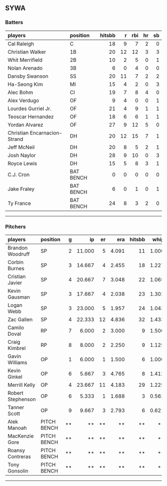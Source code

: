 ## SYWA

### Batters

 
|players                      |position  | hitsbb|  r| rbi| hr| sb| 
|:----------------------------|:---------|------:|--:|---:|--:|--:| 
|Cal Raleigh                  |C         |     18|  9|   7|  2|  0| 
|Christian Walker             |1B        |     20| 12|  12|  3|  3| 
|Whit Merrifield              |2B        |     10|  2|   5|  0|  1| 
|Nolan Arenado                |3B        |      6|  0|   4|  0|  0| 
|Dansby Swanson               |SS        |     20| 11|   7|  2|  2| 
|Ha-Seong Kim                 |MI        |     15|  4|   2|  0|  3| 
|Alec Bohm                    |CI        |     19|  7|   8|  4|  0| 
|Alex Verdugo                 |OF        |      9|  4|   0|  0|  1| 
|Lourdes Gurriel Jr.          |OF        |     21|  4|   9|  1|  1| 
|Teoscar Hernandez            |OF        |     18|  6|   6|  1|  1| 
|Yordan Alvarez               |OF        |     27|  9|  12|  5|  0| 
|Christian Encarnacion-Strand |DH        |     20| 12|  15|  7|  1| 
|Jeff McNeil                  |DH        |     20|  8|   5|  2|  1| 
|Josh Naylor                  |DH        |     28|  9|  10|  0|  3| 
|Royce Lewis                  |DH        |     15|  5|   8|  3|  1| 
|C.J. Cron                    |BAT BENCH |      0|  0|   0|  0|  0| 
|Jake Fraley                  |BAT BENCH |      6|  0|   1|  0|  1| 
|Ty France                    |BAT BENCH |     24|  8|   3|  2|  0| 


* * *

### Pitchers

 
|players           |position    |  g|     ip| er|   era| hitsbb|  whip| so|  w| sv| 
|:-----------------|:-----------|--:|------:|--:|-----:|------:|-----:|--:|--:|--:| 
|Brandon Woodruff  |SP          |  2| 11.000|  5| 4.091|     11| 1.000| 12|  0|  0| 
|Corbin Burnes     |SP          |  3| 14.667|  4| 2.455|     18| 1.227| 19|  1|  0| 
|Cristian Javier   |SP          |  4| 20.667|  7| 3.048|     22| 1.065| 27|  1|  0| 
|Kevin Gausman     |SP          |  3| 17.667|  4| 2.038|     23| 1.302| 20|  1|  0| 
|Logan Webb        |SP          |  3| 23.000|  5| 1.957|     24| 1.043| 17|  1|  0| 
|Zac Gallen        |SP          |  4| 22.333| 12| 4.836|     32| 1.433| 25|  2|  0| 
|Camilo Doval      |RP          |  7|  6.000|  2| 3.000|      9| 1.500|  6|  1|  2| 
|Craig Kimbrel     |RP          |  8|  8.000|  2| 2.250|      9| 1.125| 12|  1|  0| 
|Gavin Williams    |OP          |  1|  6.000|  1| 1.500|      6| 1.000|  7|  1|  0| 
|Kevin Ginkel      |OP          |  6|  5.667|  3| 4.765|      8| 1.412|  8|  0|  0| 
|Merrill Kelly     |OP          |  4| 23.667| 11| 4.183|     29| 1.225| 22|  1|  0| 
|Robert Stephenson |OP          |  6|  5.333|  1| 1.688|      3| 0.562|  8|  1|  1| 
|Tanner Scott      |OP          |  9|  9.667|  3| 2.793|      6| 0.621| 12|  2|  5| 
|Alek Manoah       |PITCH BENCH | **|     **| **|    **|     **|    **| **| **| **| 
|MacKenzie Gore    |PITCH BENCH | **|     **| **|    **|     **|    **| **| **| **| 
|Roansy Contreras  |PITCH BENCH | **|     **| **|    **|     **|    **| **| **| **| 
|Tony Gonsolin     |PITCH BENCH | **|     **| **|    **|     **|    **| **| **| **| 


* * *


